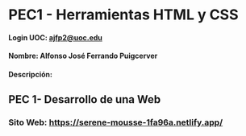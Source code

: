 # PEC1 - Herramientas HTML y CSS

#### Login UOC: ajfp2@uoc.edu
#### Nombre: Alfonso José Ferrando Puigcerver

#### Descripción: 
## PEC 1- Desarrollo de una Web

### Sito Web: https://serene-mousse-1fa96a.netlify.app/

